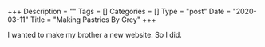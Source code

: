 +++
Description = ""
Tags = []
Categories = []
Type = "post"
Date = "2020-03-11"
Title = "Making Pastries By Grey"
+++

I wanted to make my brother a new website. So I did.